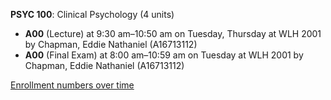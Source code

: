 **PSYC 100**: Clinical Psychology (4 units)

- **A00** (Lecture) at 9:30 am–10:50 am on Tuesday, Thursday at WLH 2001 by Chapman, Eddie Nathaniel (A16713112)
- **A00** (Final Exam) at 8:00 am–10:59 am on Tuesday at WLH 2001 by Chapman, Eddie Nathaniel (A16713112)

[Enrollment numbers over time](./PSYC100.tsv)
